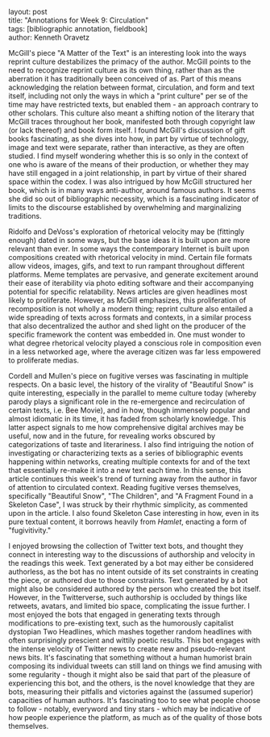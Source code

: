 layout: post  
title: "Annotations for Week 9: Circulation"  
tags: [bibliographic annotation, fieldbook]  
author: Kenneth Oravetz

McGill's piece "A Matter of the Text" is an interesting look into the ways reprint culture destabilizes the primacy of the author. McGill points to the need to recognize reprint culture as its own thing, rather than as the aberration it has traditionally been conceived of as. Part of this means acknowledging the relation between format, circulation, and form and text itself, including not only the ways in which a "print culture" per se of the time may have restricted texts, but enabled them - an approach contrary to other scholars. This culture also meant a shifting notion of the literary that McGill traces throughout her book, manifested both through copyright law (or lack thereof) and book form itself. I found McGill's discussion of gift books fascinating, as she dives into how, in part by virtue of technology, image and text were separate, rather than interactive, as they are often studied. I find myself wondering whether this is so only in the context of one who is aware of the means of their production, or whether they may have still engaged in a joint relationship, in part by virtue of their shared space within the codex. I was also intrigued by how McGill structured her book, which is in many ways anti-author, around famous authors. It seems she did so out of bibliographic necessity, which is a fascinating indicator of limits to the discourse established by overwhelming and marginalizing traditions.

Ridolfo and DeVoss's exploration of rhetorical velocity may be (fittingly enough) dated in some ways, but the base ideas it is built upon are more relevant than ever. In some ways the contemporary Internet is built upon compositions created with rhetorical velocity in mind. Certain file formats allow videos, images, gifs, and text to run rampant throughout different platforms. Meme templates are pervasive, and generate excitement around their ease of iterability via photo editing software and their accompanying potential for specific relatability. News articles are given headlines most likely to proliferate. However, as McGill emphasizes, this proliferation of recomposition is not wholly a modern thing; reprint culture also entailed a wide spreading of texts across formats and contexts, in a similar process that also decentralized the author and shed light on the producer of the specific framework the content was embedded in. One must wonder to what degree rhetorical velocity played a conscious role in composition even in a less networked age, where the average citizen was far less empowered to proliferate medias. 

Cordell and Mullen's piece on fugitive verses was fascinating in multiple respects. On a basic level, the history of the virality of "Beautiful Snow" is quite interesting, especially in the parallel to meme culture today (whereby parody plays a significant role in the re-emergence and recirculation of certain texts, i.e. Bee Movie), and in how, though immensely popular and almost idiomatic in its time, it has faded from scholarly knowledge. This latter aspect signals to me how comprehensive digital archives may be useful, now and in the future, for revealing works obscured by categorizations of taste and literariness. I also find intriguing the notion of investigating or characterizing texts as a series of bibliographic events happening within networks, creating multiple contexts for and of the text that essentially re-make it into a new text each time. In this sense, this article continues this week's trend of turning away from the author in favor of attention to circulated context. Reading fugitive verses themselves, specifically "Beautiful Snow", "The Children", and "A Fragment Found in a Skeleton Case", I was struck by their rhythmic simplicity, as commented upon in the article. I also found Skeleton Case interesting in how, even in its pure textual content, it borrows heavily from *Hamlet*, enacting a form of "fugivitivity." 

I enjoyed browsing the collection of Twitter text bots, and thought they connect in interesting way to the discussions of authorship and velocity in the readings this week. Text generated by a bot may either be considered authorless, as the bot has no intent outside of its set constraints in creating the piece, or authored due to those constraints. Text generated by a bot might also be considered authored by the person who created the bot itself. However, in the Twitterverse, such authorship is occluded by things like retweets, avatars, and limited bio space, complicating the issue further. I most enjoyed the bots that engaged in generating texts through modifications to pre-existing text, such as the humorously capitalist dystopian Two Headlines, which mashes together random headlines with often surprisingly prescient and wittily poetic results. This bot engages with the intense velocity of Twitter news to create new and pseudo-relevant news bits. It's fascinating that something without a human humorist brain composing its individual tweets can still land on things we find amusing with some regularity - though it might also be said that part of the pleasure of experiencing this bot, and the others, is the novel knowledge that they are bots, measuring their pitfalls and victories against the (assumed superior) capacities of human authors. It's fascinating too to see what people choose to follow - notably, everyword and tiny stars - which may be indicative of how people experience the platform, as much as of the quality of those bots themselves.